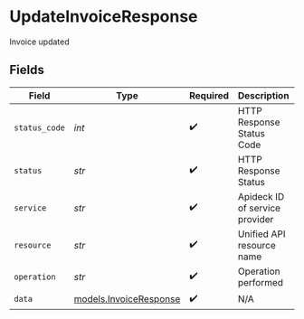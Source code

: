 # UpdateInvoiceResponse

Invoice updated


## Fields

| Field                                                  | Type                                                   | Required                                               | Description                                            | Example                                                |
| ------------------------------------------------------ | ------------------------------------------------------ | ------------------------------------------------------ | ------------------------------------------------------ | ------------------------------------------------------ |
| `status_code`                                          | *int*                                                  | :heavy_check_mark:                                     | HTTP Response Status Code                              | 200                                                    |
| `status`                                               | *str*                                                  | :heavy_check_mark:                                     | HTTP Response Status                                   | OK                                                     |
| `service`                                              | *str*                                                  | :heavy_check_mark:                                     | Apideck ID of service provider                         | xero                                                   |
| `resource`                                             | *str*                                                  | :heavy_check_mark:                                     | Unified API resource name                              | invoices                                               |
| `operation`                                            | *str*                                                  | :heavy_check_mark:                                     | Operation performed                                    | update                                                 |
| `data`                                                 | [models.InvoiceResponse](../models/invoiceresponse.md) | :heavy_check_mark:                                     | N/A                                                    |                                                        |
